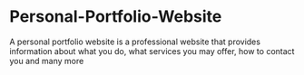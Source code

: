 # Personal-Portfolio-Website
A personal portfolio website is a professional website that provides information about what you do, what services you may offer, how to contact you and many more
